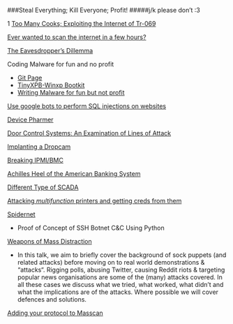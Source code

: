 ###Steal Everything; Kill Everyone; Profit!
#####j/k please don’t :3

1
[Too Many Cooks; Exploiting the Internet of Tr-069](http://mis.fortunecook.ie/) 

[Ever wanted to scan the internet in a few hours?](http://blog.erratasec.com/2013/10/faq-from-where-can-i-scan-internet.html)

[The Eavesdropper’s Dillemma](http://www.crypto.com/papers/internet-tap.pdf)

Coding Malware for fun and no profit
 * [Git Page](https://github.com/MalwareTech/TinyXPB)
 * [TinyXPB-Winxp Bootkit](http://www.scribd.com/doc/217533462/TinyXPB-Windows-XP-32-Bit-Bootkit)
 * [Writing Malware for fun but not profit](http://www.malwaretech.com/2014/04/coding-malware-for-fun-and-not-for.html)

[Use google bots to perform SQL injections on websites](http://blog.sucuri.net/2013/11/google-bots-doing-sql-injection-attacks.html)

[Device Pharmer](https://github.com/DanMcInerney/device-pharmer)

[Door Control Systems: An Examination of Lines of Attack](https://www.nccgroup.com/en/blog/2013/09/door-control-systems-an-examination-of-lines-of-attack/)

[Implanting a Dropcam](https://www.defcon.org/images/defcon-22/dc-22-presentations/Moore-Wardle/DEFCON-22-Colby-Moore-Patrick-Wardle-Synack-DropCam-Updated.pdf)

[Breaking IPMI/BMC](http://fish2.com/ipmi/how-to-break-stuff.html)

[Achilles Heel of the American Banking System](http://www.irongeek.com/i.php?page=videos/derbycon4/the-achilles-heel-of-the-banking-system)

[Different Type of SCADA](http://scadastrangelove.blogspot.com/2014/10/different-type-of-scada.html)



[Attacking *multifunction* printers and getting creds from them](www.irongeek.com/i.php?page=videos/bsidescleveland2014/plunder-pillage-and-print-the-art-of-leverage-multifunction-printers-during-penetration-testing-deral-heiland)



[Spidernet](https://github.com/wandering-nomad/Spidernet)
 * Proof of Concept of SSH Botnet C&C Using Python 



[Weapons of Mass Distraction](http://conference.hitb.org/hitbsecconf2014kul/materials/D2T1%20-%20Haroon%20Meer%20Azhar%20Desai%20and%20Marco%20Slaviero%20-%20Weapons%20of%20Mass%20Distraction.pdf)
 * In this talk, we aim to briefly cover the background of sock puppets (and related attacks) before moving on to real world demonstrations & “attacks“. Rigging polls, abusing Twitter, causing Reddit riots & targeting popular news organisations are some of the (many) attacks covered. In all these cases we discuss what we tried, what worked, what didn’t and what the implications are of the attacks. Where possible we will cover defences and solutions.



[Adding your protocol to Masscan](http://blog.erratasec.com/2014/11/adding-protocols-to-masscan.html)




